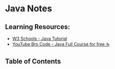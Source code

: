 # Java Notes

## Learning Resources:

- [W3 Schools - Java Tutorial](https://www.w3schools.com/java/default.asp)
- [YouTube Bro Code - Java Full Course for free ☕](https://www.youtube.com/watch?v=xk4_1vDrzzo)

## Table of Contents


